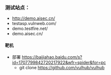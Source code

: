 ### 测试站点：

*   <http://demo.aisec.cn/>
*   testasp.vulnweb.com/
*   demo.testfire.net/
*   demo.aisec.cn/

#### 靶机

*   部署 <https://baijiahao.baidu.com/s?id=1707799842720217922&wfr=spider&for=pc>
    *   git clone <https://github.com/vulhub/vulhub>

